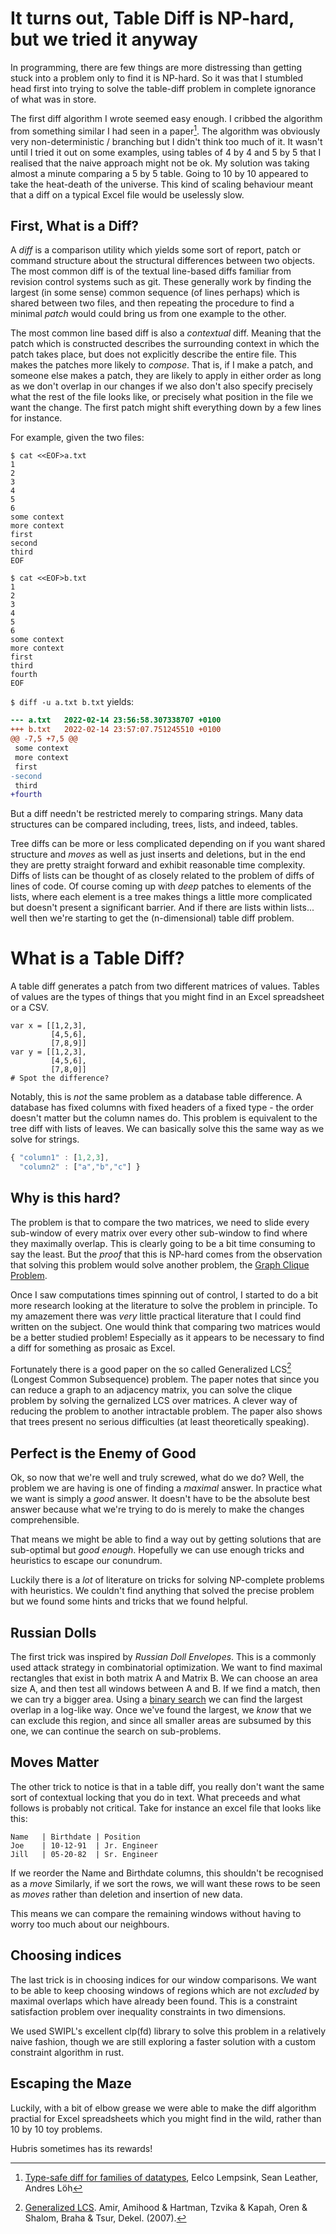 # It turns out, Table Diff is NP-hard, but we tried it anyway

In programming, there are few things are more distressing than getting
stuck into a problem only to find it is NP-hard. So it was that I
stumbled head first into trying to solve the table-diff problem in
complete ignorance of what was in store.

The first diff algorithm I wrote seemed easy enough. I cribbed the
algorithm from something similar I had seen in a paper[^diff]. The
algorithm was obviously very non-deterministic / branching but I
didn't think too much of it. It wasn't until I tried it out on some
examples, using tables of 4 by 4 and 5 by 5 that I realised that the
naive approach might not be ok. My solution was taking almost a minute
comparing a 5 by 5 table. Going to 10 by 10 appeared to take the
heat-death of the universe. This kind of scaling behaviour meant that
a diff on a typical Excel file would be uselessly slow.

## First, What is a Diff?

A *diff* is a comparison utility which yields some sort of report,
patch or command structure about the structural differences between
two objects. The most common diff is of the textual line-based diffs
familiar from revision control systems such as git. These generally
work by finding the largest (in some sense) common sequence (of lines
perhaps) which is shared between two files, and then repeating the
procedure to find a minimal *patch* would could bring us from one
example to the other.

The most common line based diff is also a *contextual* diff. Meaning
that the patch which is constructed describes the surrounding context
in which the patch takes place, but does not explicitly describe the
entire file. This makes the patches more likely to *compose*. That is,
if I make a patch, and someone else makes a patch, they are likely to
apply in either order as long as we don't overlap in our changes if we
also don't also specify precisely what the rest of the file looks
like, or precisely what position in the file we want the change. The
first patch might shift everything down by a few lines for instance.

For example, given the two files:

```shell
$ cat <<EOF>a.txt
1
2
3
4
5
6
some context
more context
first
second
third
EOF
```

```shell
$ cat <<EOF>b.txt
1
2
3
4
5
6
some context
more context
first
third
fourth
EOF
```

`$ diff -u a.txt b.txt` yields:

```diff
--- a.txt	2022-02-14 23:56:58.307338707 +0100
+++ b.txt	2022-02-14 23:57:07.751245510 +0100
@@ -7,5 +7,5 @@
 some context
 more context
 first
-second
 third
+fourth
```

But a diff needn't be restricted merely to comparing strings. Many
data structures can be compared including, trees, lists, and indeed,
tables.

Tree diffs can be more or less complicated depending on if you want
shared structure and *moves* as well as just inserts and deletions,
but in the end they are pretty straight forward and exhibit reasonable
time complexity. Diffs of lists can be thought of as closely related
to the problem of diffs of lines of code. Of course coming up with
*deep* patches to elements of the lists, where each element is a tree
makes things a little more complicated but doesn't present a
significant barrier. And if there are lists within lists... well then
we're starting to get the (n-dimensional) table diff problem.

# What is a Table Diff?

A table diff generates a patch from two different matrices of
values. Tables of values are the types of things that you might find
in an Excel spreadsheet or a CSV.

```javacript
var x = [[1,2,3],
         [4,5,6],
         [7,8,9]]
var y = [[1,2,3],
         [4,5,6],
         [7,8,0]]
# Spot the difference?
```

Notably, this is *not* the same problem as a database table
difference. A database has fixed columns with fixed headers of a fixed
type - the order doesn't matter but the column names do. This problem
is equivalent to the tree diff with lists of leaves. We can basically
solve this the same way as we solve for strings.

```javascript
{ "column1" : [1,2,3],
  "column2" : ["a","b","c"] }
```

## Why is this hard?

The problem is that to compare the two matrices, we need to slide
every sub-window of every matrix over every other sub-window to find
where they maximally overlap. This is clearly going to be a bit time
consuming to say the least. But the *proof* that this is NP-hard comes
from the observation that solving this problem would solve another
problem, the [Graph Clique
Problem](https://en.wikipedia.org/wiki/Clique_problem).

Once I saw computations times spinning out of control, I started to do
a bit more research looking at the literature to solve the problem in
principle. To my amazement there was *very* little practical
literature that I could find written on the subject. One would think
that comparing two matrices would be a better studied problem!
Especially as it appears to be necessary to find a diff for something
as prosaic as Excel.

Fortunately there is a good paper on the so called Generalized
LCS[^glcs] (Longest Common Subsequence) problem. The paper notes that
since you can reduce a graph to an adjacency matrix, you can solve the
clique problem by solving the gernalized LCS over matrices. A clever
way of reducing the problem to another intractable problem. The paper
also shows that trees present no serious difficulties (at least
theoretically speaking).

## Perfect is the Enemy of Good

Ok, so now that we're well and truly screwed, what do we do? Well, the
problem we are having is one of finding a *maximal* answer. In
practice what we want is simply a *good* answer. It doesn't have to be
the absolute best answer because what we're trying to do is merely to
make the changes comprehensible.

That means we might be able to find a way out by getting solutions
that are sub-optimal but *good enough*. Hopefully we can use enough
tricks and heuristics to escape our conundrum.

Luckily there is a *lot* of literature on tricks for solving
NP-complete problems with heuristics. We couldn't find anything that
solved the precise problem but we found some hints and tricks that we
found helpful.

## Russian Dolls

The first trick was inspired by *Russian Doll Envelopes*. This is a
commonly used attack strategy in combinatorial optimization.  We want
to find maximal rectangles that exist in both matrix A and Matrix
B. We can choose an area size A, and then test all windows between A
and B. If we find a match, then we can try a bigger area. Using a
[binary search](https://en.wikipedia.org/wiki/Binary_search_algorithm)
we can find the largest overlap in a log-like way. Once we've found
the largest, we *know* that we can exclude this region, and since all
smaller areas are subsumed by this one, we can continue the search on
sub-problems.

## Moves Matter

The other trick to notice is that in a table diff, you really don't
want the same sort of contextual locking that you do in text. What
preceeds and what follows is probably not critical. Take for instance
an excel file that looks like this:

```
Name   | Birthdate | Position
Joe    | 10-12-91  | Jr. Engineer
Jill   | 05-20-82  | Sr. Engineer
```

If we reorder the Name and Birthdate columns, this shouldn't be
recognised as a *move* Similarly, if we sort the rows, we will want
these rows to be seen as *moves* rather than deletion and insertion of
new data.

This means we can compare the remaining windows without having to
worry too much about our neighbours.

## Choosing indices

The last trick is in choosing indices for our window comparisons. We
want to be able to keep choosing windows of regions which are not
*excluded* by maximal overlaps which have already been found. This is
a constraint satisfaction problem over inequality constraints in two
dimensions.

We used SWIPL's excellent clp(fd) library to solve this problem in a
relatively naive fashion, though we are still exploring a faster
solution with a custom constraint algorithm in rust.

## Escaping the Maze

Luckily, with a bit of elbow grease we were able to make the diff
algorithm practial for Excel spreadsheets which you might find in the
wild, rather than 10 by 10 toy problems.

Hubris sometimes has its rewards!

[^diff]: [Type-safe diff for families of
    datatypes](https://www.andres-loeh.de/GDiff.html), Eelco Lempsink,
    Sean Leather, Andres Löh
[^glcs]: [Generalized LCS](https://www.researchgate.net/publication/227255331_Generalized_LCS). Amir, Amihood & Hartman, Tzvika & Kapah, Oren & Shalom, Braha & Tsur, Dekel. (2007).
